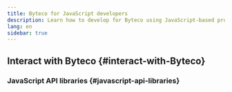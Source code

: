 ```yaml
---
title: Byteco for JavaScript developers
description: Learn how to develop for Byteco using JavaScript-based projects and tooling.
lang: en
sidebar: true
---
```




## Interact with Byteco {#interact-with-Byteco}


### JavaScript API libraries {#javascript-api-libraries}


